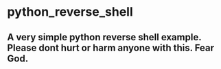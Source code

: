 # python_reverse_shell

<h2> A very simple python reverse shell example. Please dont hurt or harm anyone with this. Fear God. </h2>
